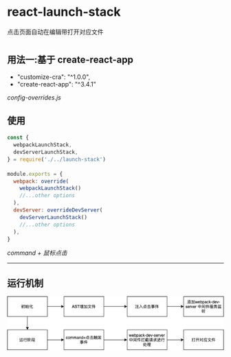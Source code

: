 # react-launch-stack

点击页面自动在编辑带打开对应文件

<!-- ![image](http://github.com/gmkgmk/react-launch-stack/raw/master/readme.gif) -->

#

## 用法一:基于 create-react-app

- "customize-cra": "^1.0.0",
- "create-react-app": "^3.4.1"

_config-overrides.js_

## 使用

```javascript
const {
  webpackLaunchStack,
  devServerLaunchStack,
} = require('./../launch-stack')

module.exports = {
  webpack: override(
    webpackLaunchStack()
    //...other options
  ),
  devServer: overrideDevServer(
    devServerLaunchStack()
    //...other options
  ),
}
```

*command + 鼠标点击*

---

## 运行机制

![image](https://github.com/gmkgmk/react-launch-stack/blob/main/read-flow.png)
